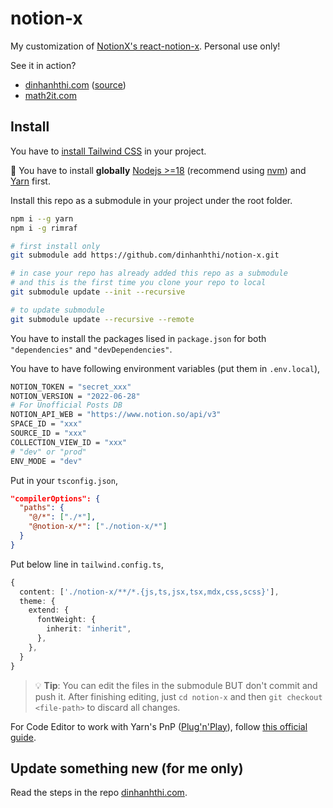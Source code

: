 # notion-x

My customization of [NotionX's react-notion-x](https://github.com/NotionX/react-notion-x). Personal use only!

See it in action?

- [dinhanhthi.com](https://dinhanhthi.com/) ([source](https://github.com/dinhanhthi/dinhanhthi.com))
- [math2it.com](https://math2it.com/)

## Install

You have to [install Tailwind CSS](https://tailwindcss.com/docs/installation) in your project.

🚨 You have to install **globally** [Nodejs >=18](https://nodejs.org/en) (recommend using [nvm](https://github.com/nvm-sh/nvm)) and [Yarn](https://yarnpkg.com/) first.

Install this repo as a submodule in your project under the root folder.

```bash
npm i --g yarn
npm i -g rimraf
```

```bash
# first install only
git submodule add https://github.com/dinhanhthi/notion-x.git

# in case your repo has already added this repo as a submodule
# and this is the first time you clone your repo to local
git submodule update --init --recursive

# to update submodule
git submodule update --recursive --remote
```

You have to install the packages lised in `package.json` for both `"dependencies"` and `"devDependencies"`.

You have to have following environment variables (put them in `.env.local`),

```bash
NOTION_TOKEN = "secret_xxx"
NOTION_VERSION = "2022-06-28"
# For Unofficial Posts DB
NOTION_API_WEB = "https://www.notion.so/api/v3"
SPACE_ID = "xxx"
SOURCE_ID = "xxx"
COLLECTION_VIEW_ID = "xxx"
# "dev" or "prod"
ENV_MODE = "dev"
```

Put in your `tsconfig.json`,

```json
"compilerOptions": {
  "paths": {
    "@/*": ["./*"],
    "@notion-x/*": ["./notion-x/*"]
  }
}
```

Put below line in `tailwind.config.ts`,

```ts
{
  content: ['./notion-x/**/*.{js,ts,jsx,tsx,mdx,css,scss}'],
  theme: {
    extend: {
      fontWeight: {
        inherit: "inherit",
      },
    },
  }
}
```

> 💡 **Tip**: You can edit the files in the submodule BUT don't commit and push it. After finishing editing, just `cd notion-x` and then `git checkout <file-path>` to discard all changes.

For Code Editor to work with Yarn's PnP ([Plug'n'Play](https://yarnpkg.com/features/pnp)), follow [this official guide](https://yarnpkg.com/getting-started/editor-sdks#vscode).

## Update something new (for me only)

Read the steps in the repo [dinhanhthi.com](https://github.com/dinhanhthi/dinhanhthi.com).
